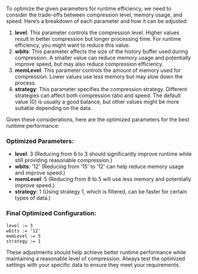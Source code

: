 To optimize the given parameters for runtime efficiency, we need to consider the trade-offs between compression level, memory usage, and speed. Here’s a breakdown of each parameter and how it can be adjusted:

1. **level**: This parameter controls the compression level. Higher values result in better compression but longer processing time. For runtime efficiency, you might want to reduce this value.
2. **wbits**: This parameter affects the size of the history buffer used during compression. A smaller value can reduce memory usage and potentially improve speed, but may also reduce compression efficiency.
3. **memLevel**: This parameter controls the amount of memory used for compression. Lower values use less memory but may slow down the process.
4. **strategy**: This parameter specifies the compression strategy. Different strategies can affect both compression ratio and speed. The default value (0) is usually a good balance, but other values might be more suitable depending on the data.

Given these considerations, here are the optimized parameters for the best runtime performance:

### Optimized Parameters:
- **level**: 3 (Reducing from 6 to 3 should significantly improve runtime while still providing reasonable compression.)
- **wbits**: '12' (Reducing from '15' to '12' can help reduce memory usage and improve speed.)
- **memLevel**: 5 (Reducing from 8 to 5 will use less memory and potentially improve speed.)
- **strategy**: 1 (Using strategy 1, which is filtered, can be faster for certain types of data.)

### Final Optimized Configuration:
```plaintext
level := 3
wbits := '12'
memLevel := 5
strategy := 1
```

These adjustments should help achieve better runtime performance while maintaining a reasonable level of compression. Always test the optimized settings with your specific data to ensure they meet your requirements.